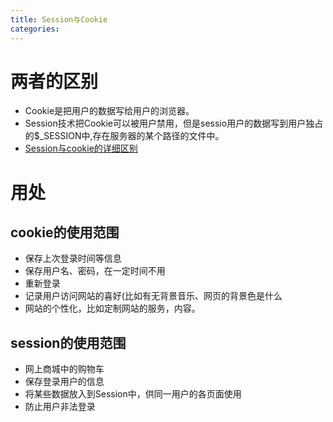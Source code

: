 ```yaml
---
title: Session与Cookie
categories: 
---
```


# 两者的区别
- Cookie是把用户的数据写给用户的浏览器。
- Session技术把Cookie可以被用户禁用，但是sessio用户的数据写到用户独占的$_SESSION中,存在服务器的某个路径的文件中。
- [Session与cookie的详细区别](http://www.cnblogs.com/shiyangxt/archive/2008/10/07/1305506.html)

# 用处
## cookie的使用范围
- 保存上次登录时间等信息 
- 保存用户名、密码，在一定时间不用
- 重新登录
-  记录用户访问网站的喜好(比如有无背景音乐、网页的背景色是什么
- 网站的个性化，比如定制网站的服务，内容。
## session的使用范围
- 网上商城中的购物车
- 保存登录用户的信息
- 将某些数据放入到Session中，供同一用户的各页面使用
- 防止用户非法登录

